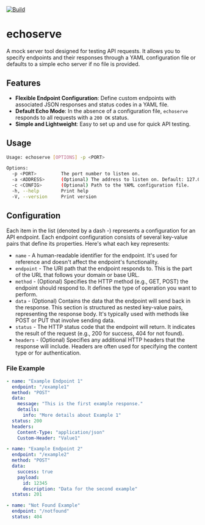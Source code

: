 [![Build](https://github.com/ztroop/echoserve/actions/workflows/build.yml/badge.svg?branch=main)](https://github.com/ztroop/echoserve/actions/workflows/build.yml)

# echoserve

A mock server tool designed for testing API requests. It allows you to specify endpoints and their responses through a YAML configuration file or defaults to a simple echo server if no file is provided.

## Features

- **Flexible Endpoint Configuration**: Define custom endpoints with associated JSON responses and status codes in a YAML file.
- **Default Echo Mode**: In the absence of a configuration file, `echoserve` responds to all requests with a `200 OK` status.
- **Simple and Lightweight**: Easy to set up and use for quick API testing.

## Usage

```sh
Usage: echoserve [OPTIONS] -p <PORT>

Options:
  -p <PORT>         The port number to listen on.
  -a <ADDRESS>      (Optional) The address to listen on. Default: 127.0.0.1
  -c <CONFIG>       (Optional) Path to the YAML configuration file.
  -h, --help        Print help
  -V, --version     Print version
```

## Configuration

Each item in the list (denoted by a dash -) represents a configuration for an API endpoint. Each endpoint configuration consists of several key-value pairs that define its properties. Here's what each key represents:

- `name` - A human-readable identifier for the endpoint. It's used for reference and doesn't affect the endpoint's functionality.
- `endpoint` - The URI path that the endpoint responds to. This is the part of the URL that follows your domain or base URL.
- `method` - (Optional) Specifies the HTTP method (e.g., GET, POST) the endpoint should respond to. It defines the type of operation you want to perform.
- `data` - (Optional) Contains the data that the endpoint will send back in the response. This section is structured as nested key-value pairs, representing the response body. It's typically used with methods like POST or PUT that involve sending data.
- `status` - The HTTP status code that the endpoint will return. It indicates the result of the request (e.g., 200 for success, 404 for not found).
- `headers` - (Optional) Specifies any additional HTTP headers that the response will include. Headers are often used for specifying the content type or for authentication.

### File Example

```yaml
- name: "Example Endpoint 1"
  endpoint: "/example1"
  method: "POST"
  data:
    message: "This is the first example response."
    details:
      info: "More details about Example 1"
  status: 200
  headers:
    Content-Type: "application/json"
    Custom-Header: "Value1"

- name: "Example Endpoint 2"
  endpoint: "/example2"
  method: "POST"
  data:
    success: true
    payload:
      id: 12345
      description: "Data for the second example"
  status: 201

- name: "Not Found Example"
  endpoint: "/notfound"
  status: 404
```
